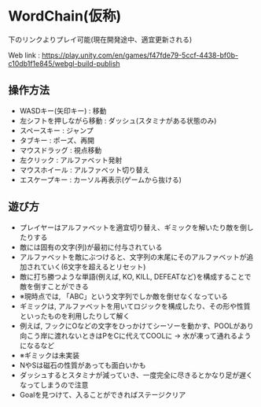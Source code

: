 # WordChain(仮称)

下のリンクよりプレイ可能(現在開発途中、適宜更新される)

Web link : https://play.unity.com/en/games/f47fde79-5ccf-4438-bf0b-c10db1f1e845/webgl-build-publish


## 操作方法

- WASDキー(矢印キー) : 移動
- 左シフトを押しながら移動 : ダッシュ(スタミナがある状態のみ)
- スペースキー : ジャンプ
- タブキー : ポーズ、再開
- マウスドラッグ : 視点移動
- 左クリック : アルファベット発射
- マウスホイール : アルファベット切り替え
- エスケープキー : カーソル再表示(ゲームから抜ける)


## 遊び方

- プレイヤーはアルファベットを適宜切り替え、ギミックを解いたり敵を倒したりする
- 敵には固有の文字(列)が最初に付与されている
- アルファベットを敵にぶつけると、文字列の末尾にそのアルファベットが追加されていく(6文字を超えるとリセット)
- 敵に打ち勝つような単語(例えば, KO, KILL, DEFEATなど)を構成することで敵を倒すことができる
- ※現時点では, 「ABC」という文字列でしか敵を倒せなくなっている
- ギミックは, アルファベットを用いてロジックを構成したり、その形や性質といったものを利用したりして解く
- 例えば, フックにOなどの文字をひっかけてシーソーを動かす、POOLがあり向こう岸に渡れないときはPをCに代えてCOOLに -> 水が凍って通れるようになるなど
- ※ギミックは未実装
- NやSは磁石の性質があっても面白いかも
- ダッシュするとスタミナが減っていき、一度完全に尽きるとかなり足が遅くなってしまうので注意
- Goalを見つけて、入ることができればステージクリア
